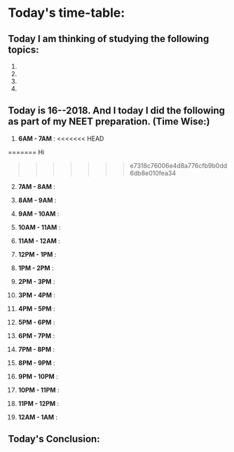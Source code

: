 
# Today's time-table:

## Today I am thinking of studying the following topics:

1. 
2. 
3.
4.

## Today is 16-\-2018. And I today I did the following as part of my NEET preparation. (Time Wise:)

1. **6AM - 7AM** : 
<<<<<<< HEAD

=======
Hi
>>>>>>> e7318c76006e4d8a776cfb9b0dd6db8e010fea34
2. **7AM - 8AM** : 

3. **8AM - 9AM** : 

4. **9AM - 10AM** : 

5. **10AM - 11AM** : 

6. **11AM - 12AM** : 

7. **12PM - 1PM** : 

8. **1PM - 2PM** : 

9. **2PM - 3PM** : 

10. **3PM - 4PM** : 

11. **4PM - 5PM** : 

12. **5PM - 6PM** : 

13. **6PM - 7PM** : 

14. **7PM - 8PM** : 

15. **8PM - 9PM** : 

16. **9PM - 10PM** : 

17. **10PM - 11PM** : 

18. **11PM - 12PM** : 

19. **12AM - 1AM** : 


## Today's Conclusion:
        

